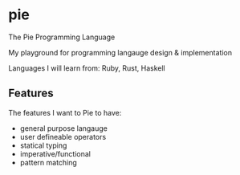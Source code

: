 pie
===

The Pie Programming Language

My playground for programming langauge design & implementation

Languages I will learn from: Ruby, Rust, Haskell

## Features

The features I want to Pie to have:

- general purpose langauge
- user defineable operators
- statical typing
- imperative/functional
- pattern matching
